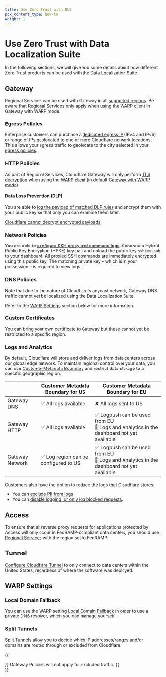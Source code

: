 ```yaml
---
title: Use Zero Trust with DLS
pcx_content_type: how-to
weight: 1
---
```


# Use Zero Trust with Data Localization Suite

In the following sections, we will give you some details about how different Zero Trust products can be used with the Data Localization Suite.

## Gateway

Regional Services can be used with Gateway in all [supported regions](/data-localization/). Be aware that Regional Services only apply when using the WARP client in Gateway with WARP mode.

### Egress Policies

Enterprise customers can purchase a [dedicated egress IP](/cloudflare-one/policies/filtering/egress-policies/dedicated-egress-ips/) (IPv4 and IPv6) or range of IPs geolocated to one or more Cloudflare network locations.
This allows your egress traffic to geolocate to the city selected in your [egress policies](/cloudflare-one/policies/filtering/egress-policies/).

### HTTP Policies

As part of Regional Services, Cloudflare Gateway will only perform [TLS decryption](/cloudflare-one/policies/filtering/http-policies/tls-decryption/) when using the [WARP client](/cloudflare-one/connections/connect-devices/warp/) (in default [Gateway with WARP mode](/cloudflare-one/connections/connect-devices/warp/configure-warp/warp-modes/)).

#### Data Loss Prevention (DLP) 

You are able to [log the payload of matched DLP rules](/cloudflare-one/policies/data-loss-prevention/dlp-logs/payload-logging/) and encrypt them with your public key so that only you can examine them later.

[Cloudflare cannot decrypt encrypted payloads](/cloudflare-one/policies/data-loss-prevention/dlp-logs/payload-logging/#data-privacy).

### Network Policies

You are able to [configure SSH proxy and command logs](/cloudflare-one/policies/filtering/network-policies/ssh-logging/). Generate a Hybrid Public Key Encryption (HPKE) key pair and upload the public key `sshkey.pub` to your dashboard. All proxied SSH commands are immediately encrypted using this public key. The matching private key – which is in your possession – is required to view logs.

### DNS Policies

Note that due to the nature of Cloudflare's anycast network, Gateway DNS traffic cannot yet be localized using the Data Localization Suite. 

Refer to the [WARP Settings](/data-localization/how-to/zero-trust/#warp-settings) section below for more information.

### Custom Certificates

You can [bring your own certificate](https://blog.cloudflare.com/bring-your-certificates-cloudflare-gateway/) to Gateway but these cannot yet be restricted to a specific region.

### Logs and Analytics

By default, Cloudflare will store and deliver logs from data centers across our global edge network. To maintain regional control over your data, you can use [Customer Metadata Boundary](/data-localization/metadata-boundary/) and restrict data storage to a specific geographic region. 

 | | Customer Metadata Boundary for US | Customer Metadata Boundary for EU
 ---- | ---- | ----
 Gateway DNS | ✅ All logs available | ✘ All logs sent to US
 Gateway HTTP | ✅ All logs available | ✅ Logpush can be used from EU <br> 🚧 Logs and Analytics in the dashboard not yet available
 Gateway Network | ✅ Log region can be configured to US | ✅ Logpush can be used from EU <br> 🚧 Logs and Analytics in the dashboard not yet available

Customers also have the option to reduce the logs that Cloudflare stores:
- You can [exclude PII from logs](/cloudflare-one/analytics/logs/gateway-logs/manage-pii/) 
- You can [disable logging, or only log blocked requests](/cloudflare-one/analytics/logs/gateway-logs/#selective-logging).

## Access 

To ensure that all reverse proxy requests for applications protected by Access will only occur in FedRAMP-compliant data centers, you should use [Regional Services](/data-localization/regional-services/get-started/) with the region set to FedRAMP.

## Tunnel 

[Configure Cloudflare Tunnel](/cloudflare-one/connections/connect-apps/install-and-setup/tunnel-guide/local/local-management/arguments/#region) to only connect to data centers within the United States, regardless of where the software was deployed.

## WARP Settings

### Local Domain Fallback

You can use the WARP setting [Local Domain Fallback](/cloudflare-one/connections/connect-devices/warp/configure-warp/route-traffic/local-domains/) in order to use a private DNS resolver, which you can manage yourself.

### Split Tunnels

[Split Tunnels](/cloudflare-one/connections/connect-devices/warp/configure-warp/route-traffic/split-tunnels/) allow you to decide which IP addresses/ranges and/or domains are routed through or excluded from Cloudflare.

{{<Aside type="warning">}}
Gateway Policies will not apply for excluded traffic.
{{</Aside>}}